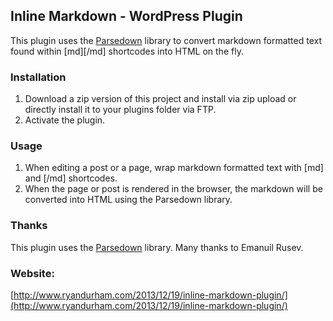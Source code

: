 ## Inline Markdown - WordPress Plugin

This plugin uses the [Parsedown](http://parsedown.org/) library to convert markdown formatted text found within \[md\]\[/md\] shortcodes into HTML on the fly. 
### Installation

1. Download a zip version of this project and install via zip upload or directly install it to your plugins folder via FTP. 
2. Activate the plugin.

### Usage
1. When editing a post or a page, wrap markdown formatted text with \[md\] and \[/md\] shortcodes. 
2. When the page or post is rendered in the browser, the markdown will be converted into HTML using the Parsedown library. 

### Thanks
This plugin uses the [Parsedown](http://parsedown.org/) library. Many thanks to Emanuil Rusev. 

### Website:
[http://www.ryandurham.com/2013/12/19/inline-markdown-plugin/](http://www.ryandurham.com/2013/12/19/inline-markdown-plugin/)
